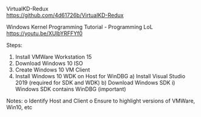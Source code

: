 VirtualKD-Redux\
https://github.com/4d61726b/VirtualKD-Redux

Windows Kernel Programming Tutorial - Programming LoL\
https://youtu.be/XUlbYRFFYf0

Steps:
1) Install VMWare Workstation 15
2) Download Windows 10 ISO
3) Create Windows 10 VM Client
4) Install Windows 10 WDK on Host for WinDBG
   a) Install Visual Studio 2019 (required for SDK and WDK)
   b) Download Windows SDK
       i) Windows SDK contains WinDBG (important)

Notes:
o Identify Host and Client
o Ensure to highlight versions of VMWare, Win10, etc
